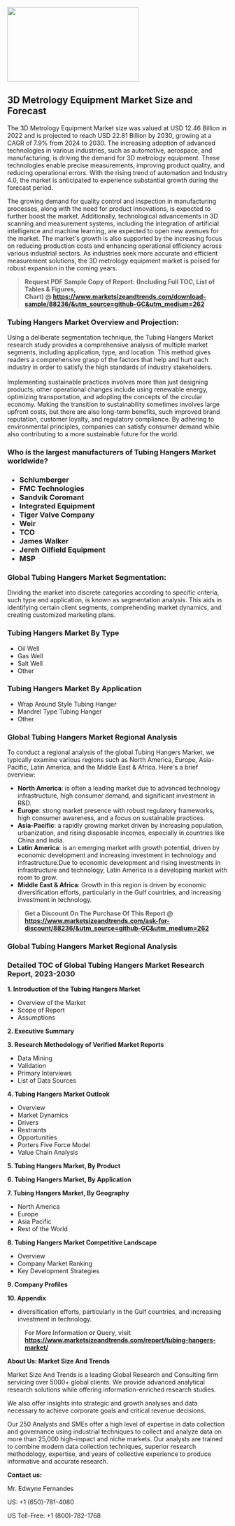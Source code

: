 <p><img class="alignnone size-medium wp-image-20088" src="https://ffe5etoiles.com/wp-content/uploads/2024/12/MST1-300x171.png" alt="" width="300" height="171" /></p><h2>3D Metrology Equipment Market Size and Forecast</h2><p>The 3D Metrology Equipment Market size was valued at USD 12.46 Billion in 2022 and is projected to reach USD 22.81 Billion by 2030, growing at a CAGR of 7.9% from 2024 to 2030. The increasing adoption of advanced technologies in various industries, such as automotive, aerospace, and manufacturing, is driving the demand for 3D metrology equipment. These technologies enable precise measurements, improving product quality, and reducing operational errors. With the rising trend of automation and Industry 4.0, the market is anticipated to experience substantial growth during the forecast period.</p><p>The growing demand for quality control and inspection in manufacturing processes, along with the need for product innovations, is expected to further boost the market. Additionally, technological advancements in 3D scanning and measurement systems, including the integration of artificial intelligence and machine learning, are expected to open new avenues for the market. The market's growth is also supported by the increasing focus on reducing production costs and enhancing operational efficiency across various industrial sectors. As industries seek more accurate and efficient measurement solutions, the 3D metrology equipment market is poised for robust expansion in the coming years.</p></p><blockquote id="" class=""><strong>Request PDF Sample Copy of Report: (Including Full TOC, List of Tables &amp; Figures, Chart)&nbsp;@&nbsp;<strong><a href="https://www.marketsizeandtrends.com/download-sample/88236/&utm_source=github-GC&utm_medium=262" target="_blank">https://www.marketsizeandtrends.com/download-sample/88236/&utm_source=github-GC&utm_medium=262</a></strong></strong></blockquote><h3 id="" class="">Tubing Hangers Market&nbsp;Overview and Projection:</h3><p id="" class="">Using a deliberate segmentation technique, the Tubing Hangers Market research study provides a comprehensive analysis of multiple market segments, including application, type, and location. This method gives readers a comprehensive grasp of the factors that help and hurt each industry in order to satisfy the high standards of industry stakeholders. <br /> <br />Implementing sustainable practices involves more than just designing products; other operational changes include using renewable energy, optimizing transportation, and adopting the concepts of the circular economy. Making the transition to sustainability sometimes involves large upfront costs, but there are also long-term benefits, such improved brand reputation, customer loyalty, and regulatory compliance. By adhering to environmental principles, companies can satisfy consumer demand while also contributing to a more sustainable future for the world.</p><h3 id="" class="">Who is the largest manufacturers of&nbsp;Tubing Hangers Market worldwide?</h3><h3 class=""><p><ul><li>Schlumberger </li><li> FMC Technologies </li><li> Sandvik Coromant </li><li> Integrated Equipment </li><li> Tiger Valve Company </li><li> Weir </li><li> TCO </li><li> James Walker </li><li> Jereh Oilfield Equipment </li><li> MSP</li></ul></p></h3><h3 id="" class="">Global&nbsp;Tubing Hangers Market Segmentation:</h3><p id="" class="">Dividing the market into discrete categories according to specific criteria, such type and application, is known as segmentation analysis. This aids in identifying certain client segments, comprehending market dynamics, and creating customized marketing plans.</p><h3 id="" class="">Tubing Hangers Market&nbsp;By Type</h3><p><p><ul><li>Oil Well</li><li> Gas Well</li><li> Salt Well</li><li> Other</p></li></ul></p></p><h3 id="" class="">Tubing Hangers Market&nbsp;By Application</h3><p class=""><p><ul><li>Wrap Around Style Tubing Hanger</li><li> Mandrel Type Tubing Hanger</li><li> Other</li></ul></p></p><h3 id="" class="">Global Tubing Hangers Market Regional Analysis</h3><p id="" class="">To conduct a regional analysis of the global Tubing Hangers Market, we typically examine various regions such as North America, Europe, Asia-Pacific, Latin America, and the Middle East &amp; Africa. Here's a brief overview:</p><ul><li><strong>North America</strong>: is often a leading market due to advanced technology infrastructure, high consumer demand, and significant investment in R&amp;D.</li><li><strong>Europe</strong>: strong market presence with robust regulatory frameworks, high consumer awareness, and a focus on sustainable practices.</li><li><strong>Asia-Pacific</strong>: a rapidly growing market driven by increasing population, urbanization, and rising disposable incomes, especially in countries like China and India.</li><li><strong>Latin America</strong>: is an emerging market with growth potential, driven by economic development and increasing investment in technology and infrastructure.Due to economic development and rising investments in infrastructure and technology, Latin America is a developing market with room to grow.</li><li><strong>Middle East &amp; Africa</strong>: Growth in this region is driven by economic diversification efforts, particularly in the Gulf countries, and increasing investment in technology.</li></ul><blockquote id="" class=""><strong>Get a Discount On The Purchase Of This Report @ <strong><a href="https://www.marketsizeandtrends.com/ask-for-discount/88236/&utm_source=github-GC&utm_medium=262" target="_blank">https://www.marketsizeandtrends.com/ask-for-discount/88236/&utm_source=github-GC&utm_medium=262</a></strong></strong></blockquote><h3 id="" class="">Global Tubing Hangers Market Regional Analysis</h3><h3 id="" class="">Detailed TOC of Global Tubing Hangers Market Research Report, 2023-2030</h3><p id="" class=""><strong>1. Introduction of the Tubing Hangers Market</strong></p><ul><li>Overview of the Market</li><li>Scope of Report</li><li>Assumptions</li></ul><p id="" class=""><strong>2. Executive Summary</strong></p><p id="" class=""><strong>3. Research Methodology of Verified Market Reports</strong></p><ul><li>Data Mining</li><li>Validation</li><li>Primary Interviews</li><li>List of Data Sources</li></ul><p id="" class=""><strong>4. Tubing Hangers Market Outlook</strong></p><ul><li>Overview</li><li>Market Dynamics</li><li>Drivers</li><li>Restraints</li><li>Opportunities</li><li>Porters Five Force Model</li><li>Value Chain Analysis</li></ul><p id="" class=""><strong>5. Tubing Hangers Market, By Product</strong></p><p id="" class=""><strong>6. Tubing Hangers Market, By Application</strong></p><p id="" class=""><strong>7. Tubing Hangers Market, By Geography</strong></p><ul><li>North America</li><li>Europe</li><li>Asia Pacific</li><li>Rest of the World</li></ul><p id="" class=""><strong>8. Tubing Hangers Market Competitive Landscape</strong></p><ul><li>Overview</li><li>Company Market Ranking</li><li>Key Development Strategies</li></ul><p id="" class=""><strong>9. Company Profiles</strong></p><p id="" class=""><strong>10. Appendix</strong></p><ul><li>diversification efforts, particularly in the Gulf countries, and increasing investment in technology.</li></ul><blockquote id="" class=""><strong>For More Information or Query, visit <strong><strong><a href="https://www.marketsizeandtrends.com/report/tubing-hangers-market/" target="_blank">https://www.marketsizeandtrends.com/report/tubing-hangers-market/</a></strong></strong></strong></blockquote><p id="" class=""><strong>About Us: Market Size And Trends</strong></p><p id="" class="">Market Size And Trends is a leading Global Research and Consulting firm servicing over 5000+ global clients. We provide advanced analytical research solutions while offering information-enriched research studies.</p><p id="" class="">We also offer insights into strategic and growth analyses and data necessary to achieve corporate goals and critical revenue decisions.</p><p id="" class="">Our 250 Analysts and SMEs offer a high level of expertise in data collection and governance using industrial techniques to collect and analyze data on more than 25,000 high-impact and niche markets. Our analysts are trained to combine modern data collection techniques, superior research methodology, expertise, and years of collective experience to produce informative and accurate research.</p><p id="" class=""><strong>Contact us:</strong></p><p id="" class="">Mr. Edwyne Fernandes</p><p id="" class="">US: +1 (650)-781-4080</p><p id="" class="">US Toll-Free: +1 (800)-782-1768</p>
